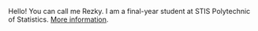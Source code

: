 Hello! You can call me Rezky. I am a final-year student at STIS Polytechnic of Statistics. <a href="https://linkr.bio/rezkyyayang/">More information</a>.
